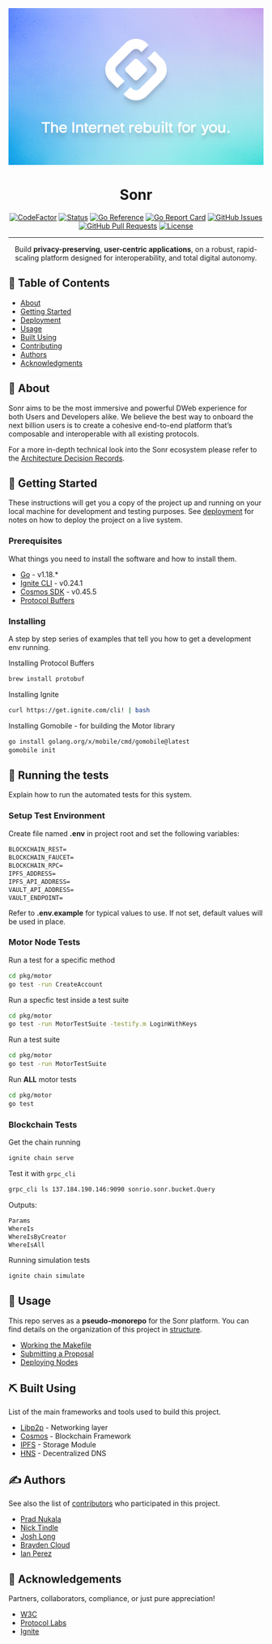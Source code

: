 <p align="center">
  <a href="" rel="noopener">
 <img width=600px src="./docs/static/cover.jpg" alt="Project logo"></a>
</p>

<h1 align="center"><bold>Sonr</bold></h1>

<div align="center">

[![CodeFactor](https://www.codefactor.io/repository/github/sonr-io/sonr/badge)](https://www.codefactor.io/repository/github/sonr-io/sonr)
[![Status](https://img.shields.io/badge/status-active-success.svg)](https://sonr.io)
[![Go Reference](https://pkg.go.dev/badge/github.com/sonr-io/sonr.svg)](https://pkg.go.dev/github.com/sonr-io/sonr)
[![Go Report Card](https://goreportcard.com/badge/github.com/sonr-io/sonr)](https://goreportcard.com/report/github.com/sonr-io/sonr)
[![GitHub Issues](https://img.shields.io/github/issues/sonr-io/sonr.svg)](https://github.com/sonr-io/sonr/issues)
[![GitHub Pull Requests](https://img.shields.io/github/issues-pr/sonr-io/sonr.svg)](https://github.com/sonr-io/sonr/pulls)
[![License](https://img.shields.io/badge/license-GPLv3-blue.svg)](/LICENSE)

</div>

---

<p align="center"> Build <strong>privacy-preserving</strong>, <strong>user-centric applications</strong>, on a robust, rapid-scaling platform designed for interoperability, and total digital autonomy.
    <br>
</p>

## 📝 Table of Contents

- [About](#about)
- [Getting Started](#getting_started)
- [Deployment](#deployment)
- [Usage](#usage)
- [Built Using](#built_using)
- [Contributing](./docs/guides/CONTRIBUTING.md)
- [Authors](#authors)
- [Acknowledgments](#acknowledgement)

## 🧐 About <a name = "about"></a>

Sonr aims to be the most immersive and powerful DWeb experience for both Users and Developers alike. We believe the best way to onboard the next billion users is to create a cohesive end-to-end platform that’s composable and interoperable with all existing protocols.

For a more in-depth technical look into the Sonr ecosystem please refer to the [Architecture Decision Records](./docs/architecture/GUIDE.md).

## 🏁 Getting Started <a name = "getting_started"></a>

These instructions will get you a copy of the project up and running on your local machine for development and testing purposes. See [deployment](#-deployment-) for notes on how to deploy the project on a live system.

### Prerequisites

What things you need to install the software and how to install them.

- [Go](https://golang.org/doc/install) - v1.18.\*
- [Ignite CLI](https://github.com/ignite/cli) - v0.24.1
- [Cosmos SDK](https://cosmos.network/docs/getting-started/installation.html) - v0.45.5
- [Protocol Buffers](https://grpc.io)

### Installing

A step by step series of examples that tell you how to get a development env running.

Installing Protocol Buffers

```bash
brew install protobuf
```

Installing Ignite

```bash
curl https://get.ignite.com/cli! | bash
```

Installing Gomobile - for building the Motor library

```bash
go install golang.org/x/mobile/cmd/gomobile@latest
gomobile init
```

## 🔧 Running the tests <a name = "tests"></a>

Explain how to run the automated tests for this system.

### Setup Test Environment

Create file named **.env** in project root and set the following variables:

```
BLOCKCHAIN_REST=
BLOCKCHAIN_FAUCET=
BLOCKCHAIN_RPC=
IPFS_ADDRESS=
IPFS_API_ADDRESS=
VAULT_API_ADDRESS=
VAULT_ENDPOINT=
```

Refer to **.env.example** for typical values to use. If not set, default values will be used in place.

### Motor Node Tests

Run a test for a specific method

```bash
cd pkg/motor
go test -run CreateAccount
```

Run a specfic test inside a test suite

```bash
cd pkg/motor
go test -run MotorTestSuite -testify.m LoginWithKeys
```

Run a test suite

```bash
cd pkg/motor
go test -run MotorTestSuite
```

Run <b>ALL</b> motor tests

```bash
cd pkg/motor
go test
```

### Blockchain Tests

Get the chain running

```bash
ignite chain serve
```

Test it with `grpc_cli`

```bash
grpc_cli ls 137.184.190.146:9090 sonrio.sonr.bucket.Query
```

Outputs:

```
Params
WhereIs
WhereIsByCreator
WhereIsAll
```

Running simulation tests

```bash
ignite chain simulate
```

## 🎈 Usage <a name="usage"></a>

This repo serves as a **pseudo-monorepo** for the Sonr platform. You can find details on the organization of this project in [structure](./docs/guides/STRUCTURE.md).

- [Working the Makefile](./docs/guides/USAGE.md#working-the-makefile)
- [Submitting a Proposal](https://github.com/sonr-io/sonr/discussions/521)
- [Deploying Nodes](./docs/guides/DEPLOYMENT.md)

## ⛏️ Built Using <a name = "built_using"></a>

List of the main frameworks and tools used to build this project.

- [Libp2p](https://github.com/libp2p/libp2p) - Networking layer
- [Cosmos](https://github.com/cosmos-sdk/cosmos) - Blockchain Framework
- [IPFS](https://github.com/ipfs/ipfs) - Storage Module
- [HNS](https://handshake.org/) - Decentralized DNS

## ✍️ Authors <a name = "authors"></a>

See also the list of [contributors](https://github.com/sonr-io/sonr/contributors) who participated in this project.

- [Prad Nukala](https://github.com/prnk28)
- [Nick Tindle](https://github.com/ntindle)
- [Josh Long](https://github.com/joshLong145)
- [Brayden Cloud](https://github.com/mcjcloud)
- [Ian Perez](https://github.com/brokecollegekidwithaclothingobsession)

## 🎉 Acknowledgements <a name = "acknowledgement"></a>

Partners, collaborators, compliance, or just pure appreciation!

- [W3C](https://www.w3.org/)
- [Protocol Labs](https://protocol.ai/)
- [Ignite](https://ignite.com/)
